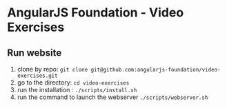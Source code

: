 # AngularJS Foundation - Video Exercises

## Run website

1. clone by repo: `git clone git@github.com:angularjs-foundation/video-exercises.git`
2. go to the directory: `cd video-exercises`
3. run the installation : `./scripts/install.sh`
3. run the command to launch the webserver `./scripts/webserver.sh`
